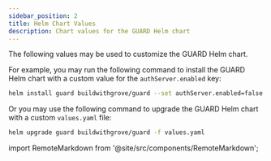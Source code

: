 ```yaml
---
sidebar_position: 2
title: Helm Chart Values
description: Chart values for the GUARD Helm chart
---
```


The following values may be used to customize the GUARD Helm chart.

For example, you may run the following command to install the GUARD Helm chart with a custom value for the `authServer.enabled` key:

```bash
helm install guard buildwithgrove/guard --set authServer.enabled=false
```

Or you may use the following command to upgrade the GUARD Helm chart with a custom `values.yaml` file:

```bash
helm upgrade guard buildwithgrove/guard -f values.yaml
```

import RemoteMarkdown from '@site/src/components/RemoteMarkdown';

<!-- TODO_IMPROVE(@commoddity): Update this to point to main branc once PR # 20 merged -->
<RemoteMarkdown src="https://raw.githubusercontent.com/buildwithgrove/helm-charts/refs/heads/guard-helm-charts/charts/guard/README.md" />
